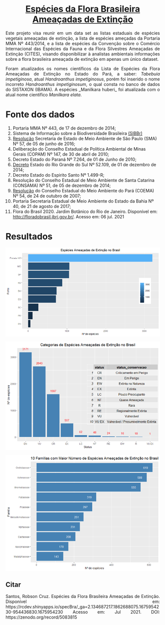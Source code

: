 <h1 align="center"><a href="https://rcdev.shinyapps.io/specBra/">Espécies da Flora Brasileira Ameaçadas de Extinção</a></h1>
<p align="justify">Este projeto visa reunir em um data set as listas estaduais de espécies vegetais ameaçadas de extinção, a lista de espécies ameçadas da Portaria MMA Nº 443/2014, e a lista de espécies da Convenção sobre o Comércio Internacional das Espécies da Fauna e da Flora Silvestres Ameaçadas de Extinção (CITES), visando disponibilizar à analistas ambientais informações sobre a flora brasileira ameaçada de extinção em apenas um único dataset.</p>
<p align="justify">Foram atualizados os nomes científicos da Lista de Espécies da Flora Ameaçadas de Extinção no Estado do Pará, a saber: <i>Tabebuia impetiginosa</i>, atual <i>Handroanthus impetiginosus</i>, porém foi inserido o nome incorreto <i>Handroanthus impetiginosum</i>, o qual consta no banco de dados do SISTAXON (IBAMA). A espécies _Manilkara huberi_ foi atualizada com o atual nome científico <i>Manilkara elata</i>.</p>

# Fonte dos dados
1. Portaria MMA Nº 443, de 17 de dezembro de 2014;
2. Sistema de Informação sobre a Biodiversidade Brasileira [(SIBBr)](https://sibbr.gov.br/)
3. [Resolução](https://www.al.sp.gov.br/repositorio/legislacao/decreto/2018/decreto-63853-27.11.2018.html) Secretaria de Estado de Meio Ambiente de São Paulo (SMA) Nº 57, de 05 de junho de 2016;
4. Deliberação do Conselho Estadual de Política Ambiental de Minas Gerais (COPAM) Nº 147, de 30 de abril de 2010;
5. Decreto Estado do Paraná Nº 7.264, de 01 de Junho de 2010;
6. [Decreto](http://www.mcn.fzb.rs.gov.br/conteudo/4816/?Homologada_a_nova_Lista_da_Flora_Ga%C3%BAcha_Amea%C3%A7ada_de_Extin%C3%A7%C3%A3o) Estado do Rio Grande do Sul Nº 52.109, de 01 de dezembro de 2014;
7. Decreto Estado do Espirito Santo Nº 1.499-R;
8. Resolução do Conselho Estadual de Meio Ambiente de Santa Catarina (CONSAMA) Nº 51, de 05 de dezembro de 2014;
9. [Resolução](https://www.semas.pa.gov.br/anexos_legislacao/Anexo_resolucao_054%20coema.pdf) do Conselho Estadual do Meio Ambiente do Pará (COEMA) Nº 54, de 24 de outubro de 2007;
10. Portaria Secretaria Estadual de Meio Ambiente do Estado da Bahia Nº 40, de 21 de agosto de 2017;
11. Flora do Brasil 2020. Jardim Botânico do Rio de Janeiro. Disponível em: [<http://floradobrasil.jbrj.gov.br/>](http://floradobrasil.jbrj.gov.br). Acesso em: 06 jul. 2021 

# Resultados
<p align="center">
  <img src="https://github.com/rcflorestal/endangeredBrazilianPlantSpecies/blob/main/output/SpeciesBySourceList.png">
</p>

<p align="center">
  <img src="https://github.com/rcflorestal/endangeredBrazilianPlantSpecies/blob/main/output/statusSource.png">
</p>

<p align="center">
  <img src="https://github.com/rcflorestal/endangeredBrazilianPlantSpecies/blob/main/output/family.png">
</p>

## Citar
<p align="justify">Santos, Robson Cruz. Espécies da Flora Brasileira Ameaçadas de Extinção. Disponível em: https://rcdev.shinyapps.io/specBra/_ga=2.134687217.1862688075.1675954230-954436830.1675954230 
Acesso em: Jul 2021. DOI: https://zenodo.org/record/5083815</p>
